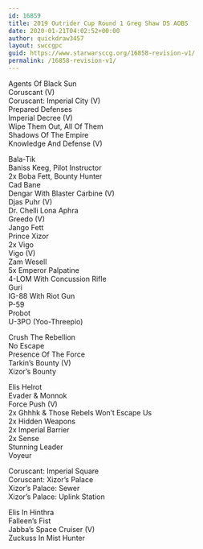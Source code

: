 ```yaml
---
id: 16859
title: 2019 Outrider Cup Round 1 Greg Shaw DS AOBS
date: 2020-01-21T04:02:52+00:00
author: quickdraw3457
layout: swccgpc
guid: https://www.starwarsccg.org/16858-revision-v1/
permalink: /16858-revision-v1/
---
```

Agents Of Black Sun  
Coruscant (V)  
Coruscant: Imperial City (V)  
Prepared Defenses  
Imperial Decree (V)  
Wipe Them Out, All Of Them  
Shadows Of The Empire  
Knowledge And Defense (V)  
  
Bala-Tik  
Baniss Keeg, Pilot Instructor  
2x Boba Fett, Bounty Hunter  
Cad Bane  
Dengar With Blaster Carbine (V)  
Djas Puhr (V)  
Dr. Chelli Lona Aphra  
Greedo (V)  
Jango Fett  
Prince Xizor  
2x Vigo  
Vigo (V)  
Zam Wesell  
5x Emperor Palpatine  
4-LOM With Concussion Rifle  
Guri  
IG-88 With Riot Gun  
P-59  
Probot  
U-3PO (Yoo-Threepio)  
  
Crush The Rebellion  
No Escape  
Presence Of The Force  
Tarkin&#8217;s Bounty (V)  
Xizor&#8217;s Bounty  
  
Elis Helrot  
Evader & Monnok  
Force Push (V)  
2x Ghhhk & Those Rebels Won&#8217;t Escape Us  
2x Hidden Weapons  
2x Imperial Barrier  
2x Sense  
Stunning Leader  
Voyeur  
  
Coruscant: Imperial Square  
Coruscant: Xizor&#8217;s Palace  
Xizor&#8217;s Palace: Sewer  
Xizor&#8217;s Palace: Uplink Station  
  
Elis In Hinthra  
Falleen&#8217;s Fist  
Jabba&#8217;s Space Cruiser (V)  
Zuckuss In Mist Hunter